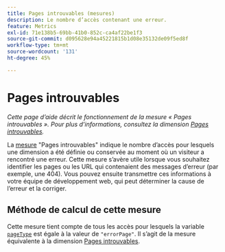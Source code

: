 ```yaml
---
title: Pages introuvables (mesures)
description: Le nombre d’accès contenant une erreur.
feature: Metrics
exl-id: 71e138b5-69bb-41b0-852c-ca4af22be1f3
source-git-commit: d095628e94a45221815b1d08e35132de09f5ed8f
workflow-type: tm+mt
source-wordcount: '131'
ht-degree: 45%

---
```


# Pages introuvables

*Cette page d’aide décrit le fonctionnement de la mesure « Pages introuvables ». Pour plus d’informations, consultez la dimension [Pages introuvables](../dimensions/pages-not-found.md).*

La [mesure](overview.md) &quot;Pages introuvables&quot; indique le nombre d’accès pour lesquels une dimension a été définie ou conservée au moment où un visiteur a rencontré une erreur. Cette mesure s’avère utile lorsque vous souhaitez identifier les pages ou les URL qui contenaient des messages d’erreur (par exemple, une 404). Vous pouvez ensuite transmettre ces informations à votre équipe de développement web, qui peut déterminer la cause de l’erreur et la corriger.

## Méthode de calcul de cette mesure

Cette mesure tient compte de tous les accès pour lesquels la variable [`pageType`](/help/implement/vars/page-vars/pagetype.md) est égale à la valeur de `"errorPage"`. Il s’agit de la mesure équivalente à la dimension [Pages introuvables](../dimensions/pages-not-found.md).
